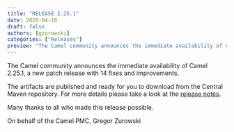 ```yaml
---
title: "RELEASE 2.25.1"
date: 2020-04-16
draft: false
authors: [gzurowski]
categories: ["Releases"]
preview: "The Camel community announces the immediate availability of Camel 2.25.1"
---
```



The Camel community announces the immediate availability of Camel 2.25.1, a new patch release with 14 fixes and improvements.

The artifacts are published and ready for you to download from the Central Maven repository. For more details please take a look at the [release notes](https://issues.apache.org/jira/secure/ReleaseNote.jspa?version=12346872&projectId=12311211).

Many thanks to all who made this release possible.

On behalf of the Camel PMC,
Gregor Zurowski
